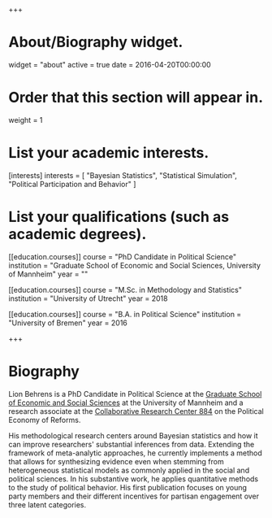 +++
# About/Biography widget.
widget = "about"
active = true
date = 2016-04-20T00:00:00

# Order that this section will appear in.
weight = 1

# List your academic interests.
[interests]
  interests = [
    "Bayesian Statistics",
    "Statistical Simulation",
    "Political Participation and Behavior"
  ]

# List your qualifications (such as academic degrees).
[[education.courses]]
  course = "PhD Candidate in Political Science"
  institution = "Graduate School of Economic and Social Sciences, University of Mannheim"
  year = ""

[[education.courses]]
  course = "M.Sc. in Methodology and Statistics"
  institution = "University of Utrecht"
  year = 2018

[[education.courses]]
  course = "B.A. in Political Science"
  institution = "University of Bremen"
  year = 2016
 
+++

# Biography

Lion Behrens is a PhD Candidate in Political Science at the [Graduate School of Economic and Social Sciences](https://gess.uni-mannheim.de/) at the University of Mannheim and a research associate at the [Collaborative Research Center 884](http://reforms.uni-mannheim.de) on the Political Economy of Reforms. 

His methodological research centers around Bayesian statistics and how it can improve researchers' substantial inferences from data. Extending the framework of meta-analytic approaches, he currently implements a method that allows for synthesizing evidence even when stemming from heterogeneous statistical models as commonly applied in the social and political sciences. In his substantive work, he applies quantitative methods to the study of political behavior. His first publication focuses on young party members and their different incentives for partisan engagement over three latent categories.
